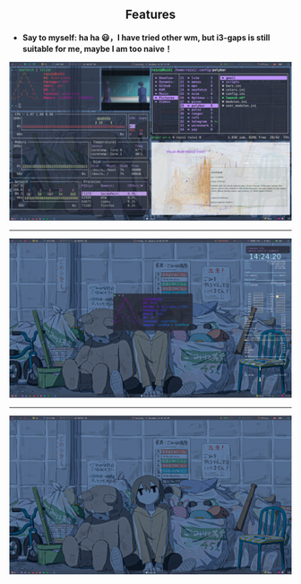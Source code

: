## <center>Features</center>

- **Say to myself: ha ha 😃，I have tried other wm, but i3-gaps is still suitable for me, maybe I am too naive！**

![](image/show1.png)

<hr/>

![](image/show2.png)

<hr/>

![](image/show3.png)

